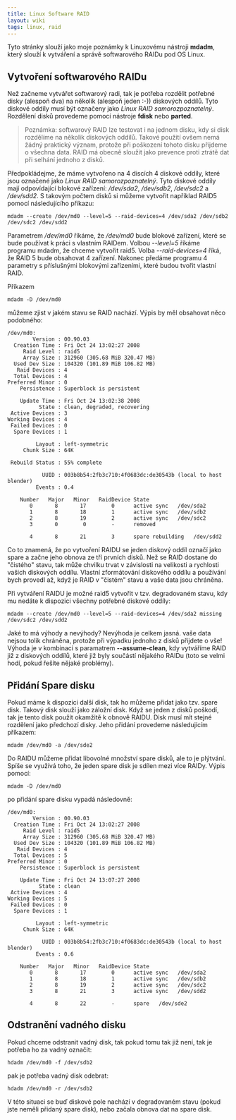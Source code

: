 ```yaml
---
title: Linux Software RAID
layout: wiki
tags: linux, raid
---
```


Tyto stránky slouží jako moje poznámky k Linuxovému nástroji **mdadm**, který slouží k vytváření a správě softwarového RAIDu pod OS Linux.

## Vytvoření softwarového RAIDu ##

Než začneme vytvářet softwarový radi, tak je potřeba rozdělit potřebné disky (alespoň dva) na několik (alespoň jeden :-)) diskových oddílů. Tyto diskové oddíly musí být označeny jako *Linux RAID samorozpoznatelný*. Rozdělení disků provedeme pomocí nástroje **fdisk** nebo **parted**.

> Poznámka: softwarový RAID lze testovat i na jednom disku, kdy si disk rozdělíme na několik diskových oddílů. Takové použití ovšem nemá žádný praktický význam, protože při poškození tohoto disku přijdeme o všechna data. RAID má obecně sloužit jako prevence proti ztrátě dat při selhání jednoho z disků.

Předpokládejme, že máme vytvořeno na 4 discích 4 diskové oddíly, které jsou označené jako *Linux RAID samorozpoznatelný*. Tyto diskové oddíly mají odpovídající blokové zařízení: */dev/sda2*, */dev/sdb2*, */dev/sdc2* a */dev/sdd2*. S takovým počtem disků si můžeme vytvořit například RAID5 pomocí následujícího příkazu:

    mdadm --create /dev/md0 --level=5 --raid-devices=4 /dev/sda2 /dev/sdb2 /dev/sdc2 /dev/sdd2

Parametrem */dev/md0* říkáme, že */dev/md0* bude blokové zařízení, které se bude používat k práci s vlastním RAIDem. Volbou *--level=5* říkáme programu mdadm, že chceme vytvořit raid5. Volba *--raid-devices=4* říká, že RAID 5 bude obsahovat 4 zařízení. Nakonec předáme programu 4 parametry s příslušnými blokovými zařízeními, které budou tvořit vlastní RAID.

Příkazem

    mdadm -D /dev/md0

můžeme zjist v jakém stavu se RAID nachází. Výpis by měl obsahovat něco podobného:

    /dev/md0:
            Version : 00.90.03
      Creation Time : Fri Oct 24 13:02:27 2008
         Raid Level : raid5
         Array Size : 312960 (305.68 MiB 320.47 MB)
      Used Dev Size : 104320 (101.89 MiB 106.82 MB)
       Raid Devices : 4
      Total Devices : 4
    Preferred Minor : 0
        Persistence : Superblock is persistent
    
        Update Time : Fri Oct 24 13:02:38 2008
              State : clean, degraded, recovering
     Active Devices : 3
    Working Devices : 4
     Failed Devices : 0
      Spare Devices : 1
    
             Layout : left-symmetric
         Chunk Size : 64K
    
     Rebuild Status : 55% complete
    
               UUID : 003b8b54:2fb3c710:4f0683dc:de30543b (local to host blender)
             Events : 0.4
    
        Number   Major   Minor   RaidDevice State
           0       8       17        0      active sync   /dev/sda2
           1       8       18        1      active sync   /dev/sdb2
           2       8       19        2      active sync   /dev/sdc2
           3       0        0        -      removed
    
           4       8       21        3      spare rebuilding   /dev/sdd2

Co to znamená, že po vytvoření RAIDU se jeden diskový oddíl označí jako spare a začne jeho obnova ze tří prvních disků. Než se RAID dostane do "čistého" stavu, tak může chvilku trvat v závislosti na velikosti a rychlosti vašich diskových oddílu. Vlastní zformátování diskového oddílu a používání bych provedl až, když je RAID v "čistém" stavu a vaše data jsou chráněna.

Při vytváření RAIDU je možné raid5 vytvořit v tzv. degradovaném stavu, kdy mu nedáte k dispozici všechny potřebné diskové oddíly:

    mdadm --create /dev/md0 --level=5 --raid-devices=4 /dev/sda2 missing /dev/sdc2 /dev/sdd2

Jaké to má výhody a nevýhody? Nevýhoda je celkem jasná. vaše data nejsou tolik chráněna, protože při výpadku jednoho z disků přijdete o vše! Výhoda je v kombinaci s paramatrem **--assume-clean**, kdy vytváříme RAID již z diskových oddílů, které již byly součástí nějakého RAIDu (toto se velmi hodí, pokud řešíte nějaké problémy).

## Přidání Spare disku ##

Pokud máme k dispozici další disk, tak ho můžeme přidat jako tzv. spare disk. Takový disk slouží jako záložní disk. Když se jeden z disků poškodí, tak je tento disk použit okamžitě k obnově RAIDU. Disk musí mít stejné rozdělení jako předchozí disky. Jeho přidání provedeme následujícím příkazem:

    mdadm /dev/md0 -a /dev/sde2

Do RAIDU můžeme přidat libovolné množství spare disků, ale to je plýtvání. Spíše se využívá toho, že jeden spare disk je sdílen mezi více RAIDy. Výpis pomocí:

    mdadm -D /dev/md0

po přidání spare disku vypadá následovně:

    /dev/md0:
            Version : 00.90.03
      Creation Time : Fri Oct 24 13:02:27 2008
         Raid Level : raid5
         Array Size : 312960 (305.68 MiB 320.47 MB)
      Used Dev Size : 104320 (101.89 MiB 106.82 MB)
       Raid Devices : 4
      Total Devices : 5
    Preferred Minor : 0
        Persistence : Superblock is persistent
    
        Update Time : Fri Oct 24 13:07:27 2008
              State : clean
     Active Devices : 4
    Working Devices : 5
     Failed Devices : 0
      Spare Devices : 1
    
             Layout : left-symmetric
         Chunk Size : 64K
    
               UUID : 003b8b54:2fb3c710:4f0683dc:de30543b (local to host blender)
             Events : 0.6
    
        Number   Major   Minor   RaidDevice State
           0       8       17        0      active sync   /dev/sda2
           1       8       18        1      active sync   /dev/sdb2
           2       8       19        2      active sync   /dev/sdc2
           3       8       21        3      active sync   /dev/sdd2
    
           4       8       22        -      spare   /dev/sde2

## Odstranění vadného disku ##

Pokud chceme odstranit vadný disk, tak pokud tomu tak již není, tak je potřeba ho za vadný označit:

    hdadm /dev/md0 -f /dev/sdb2

pak je potřeba vadný disk odebrat:

    hdadm /dev/md0 -r /dev/sdb2

V této situaci se buď diskové pole nachází v degradovaném stavu (pokud jste neměli přidaný spare disk), nebo začala obnova dat na spare disk.
